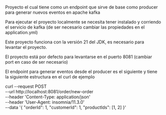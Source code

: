 Proyecto el cual tiene como un endpoint que sirve de base como producer para generar nuevos eventos en apache kafka

Para ejecutar el proyecto localmente se necesita tener instalado y corriendo el servicio de kafka (de ser necesario cambiar las propiedades en el application.yml)

Este proyecto funciona con la versión 21 del JDK, es necesario para levantar el proyecto.

El proyecto está por defecto para levantarse en el puerto 8081 (cambiar port en caso de ser necesario)

El endpoint para generar eventos desde el producer es el siguiente y tiene la siguiente estructura en el curl de ejemplo

curl --request POST \
--url http://localhost:8081/order/new-order \
--header 'Content-Type: application/json' \
--header 'User-Agent: insomnia/11.3.0' \
--data '{
"orderId": 1,
"customerId": 1,
"productIds": [1, 2]
}'
